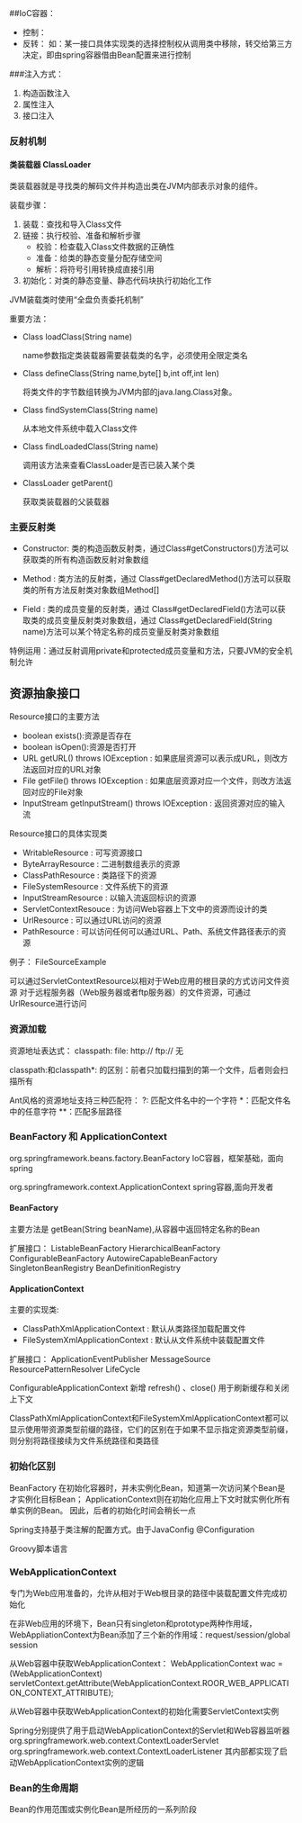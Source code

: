 ##IoC容器：
- 控制：
- 反转：
如：某一接口具体实现类的选择控制权从调用类中移除，转交给第三方决定，即由spring容器借由Bean配置来进行控制

###注入方式：
1. 构造函数注入
2. 属性注入
3. 接口注入

### 反射机制
#### 类装载器 ClassLoader
类装载器就是寻找类的解码文件并构造出类在JVM内部表示对象的组件。

装载步骤：
1. 装载：查找和导入Class文件
2. 链接：执行校验、准备和解析步骤
     - 校验：检查载入Class文件数据的正确性
     - 准备：给类的静态变量分配存储空间
     - 解析：将符号引用转换成直接引用
3. 初始化：对类的静态变量、静态代码块执行初始化工作

JVM装载类时使用“全盘负责委托机制”

重要方法：
- Class loadClass(String name) 

    name参数指定类装载器需要装载类的名字，必须使用全限定类名

- Class defineClass(String name,byte[] b,int off,int len)

    将类文件的字节数组转换为JVM内部的java.lang.Class对象。

- Class findSystemClass(String name)

    从本地文件系统中载入Class文件

- Class findLoadedClass(String name)

    调用该方法来查看ClassLoader是否已装入某个类

- ClassLoader getParent()

    获取类装载器的父装载器

### 主要反射类
- Constructor: 类的构造函数反射类，通过Class#getConstructors()方法可以获取类的所有构造函数反射对象数组

- Method : 类方法的反射类，通过 Class#getDeclaredMethod()方法可以获取类的所有方法反射类对象数组Method[]

- Field : 类的成员变量的反射类，通过 Class#getDeclaredField()方法可以获取类的成员变量反射类对象数组，通过 Class#getDeclaredField(String name)方法可以某个特定名称的成员变量反射类对象数组

特例运用：通过反射调用private和protected成员变量和方法，只要JVM的安全机制允许


## 资源抽象接口



Resource接口的主要方法

- boolean exists():资源是否存在
- boolean isOpen():资源是否打开
- URL getURL() throws IOException : 如果底层资源可以表示成URL，则改方法返回对应的URL对象
- File getFile() throws IOException : 如果底层资源对应一个文件，则改方法返回对应的File对象
- InputStream getInputStream() throws IOException : 返回资源对应的输入流
 
 Resource接口的具体实现类
 
 - WritableResource : 可写资源接口
 - ByteArrayResource : 二进制数组表示的资源
 - ClassPathResource : 类路径下的资源
 - FileSystemResource : 文件系统下的资源 
 - InputStreamResource : 以输入流返回标识的资源
 - ServletContextResouce : 为访问Web容器上下文中的资源而设计的类
 - UrlResource : 可以通过URL访问的资源
 - PathResource : 可以访问任何可以通过URL、Path、系统文件路径表示的资源

例子：
FileSourceExample

可以通过ServletContextResource以相对于Web应用的根目录的方式访问文件资源
对于远程服务器（Web服务器或者ftp服务器）的文件资源，可通过UrlResource进行访问

### 资源加载

资源地址表达式：
classpath: 
file:
http://
ftp://
无

classpath:和classpath*: 的区别：前者只加载扫描到的第一个文件，后者则会扫描所有

Ant风格的资源地址支持三种匹配符：
?: 匹配文件名中的一个字符
*：匹配文件名中的任意字符
**：匹配多层路径

### BeanFactory 和 ApplicationContext

org.springframework.beans.factory.BeanFactory
IoC容器，框架基础，面向spring

org.springframework.context.ApplicationContext
spring容器,面向开发者

#### BeanFactory
 主要方法是 getBean(String beanName),从容器中返回特定名称的Bean 
 
 扩展接口：
 ListableBeanFactory
 HierarchicalBeanFactory
 ConfigurableBeanFactory
 AutowireCapableBeanFactory
 SingletonBeanRegistry
 BeanDefinitionRegistry
 
 #### ApplicationContext
 主要的实现类:
- ClassPathXmlApplicationContext : 默认从类路径加载配置文件
- FileSystemXmlApplicationContext : 默认从文件系统中装载配置文件
 
 扩展接口：
 ApplicationEventPublisher
 MessageSource
 ResourcePatternResolver
 LifeCycle
 
 ConfigurableApplicationContext 新增 refresh() 、close() 用于刷新缓存和关闭上下文
 
 ClassPathXmlApplicationContext和FileSystemXmlApplicationContext都可以显示使用带资源类型前缀的路径，它们的区别在于如果不显示指定资源类型前缀，则分别将路径接续为文件系统路径和类路径
 
 ### 初始化区别
 
 BeanFactory 在初始化容器时，并未实例化Bean，知道第一次访问某个Bean是才实例化目标Bean；
 ApplicationContext则在初始化应用上下文时就实例化所有单实例的Bean。
 因此，后者的初始化时间会稍长一点
 
 Spring支持基于类注解的配置方式。由于JavaConfig
 @Configuration
 
 
 Groovy脚本语言
 
 ### WebApplicationContext
 
 专门为Web应用准备的，允许从相对于Web根目录的路径中装载配置文件完成初始化
 
 在非Web应用的环境下，Bean只有singleton和prototype两种作用域，WebAppliationContext为Bean添加了三个新的作用域：request/session/global session
 
 从Web容器中获取WebApplicationContext：
 WebApplicationContext wac = (WebApplicationContext) servletContext.getAttribute(WebApplicationContext.ROOR_WEB_APPLICATION_CONTEXT_ATTRIBUTE);
 
 从Web容器中获取WebApplicationContext的初始化需要ServletContext实例
 
 Spring分别提供了用于启动WebApplicationContext的Servlet和Web容器监听器
 org.springframework.web.context.ContextLoaderServlet
 org.springframework.web.context.ContextLoaderListener
 其内部都实现了启动WebApplicationContext实例的逻辑
 
 ### Bean的生命周期
 Bean的作用范围或实例化Bean是所经历的一系列阶段
 
 
 
 